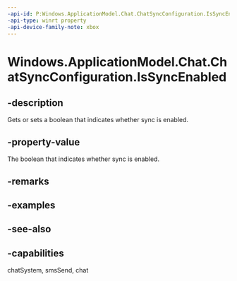 ```yaml
---
-api-id: P:Windows.ApplicationModel.Chat.ChatSyncConfiguration.IsSyncEnabled
-api-type: winrt property
-api-device-family-note: xbox
---
```


<!-- Property syntax
public bool IsSyncEnabled { get;  set; }
-->

# Windows.ApplicationModel.Chat.ChatSyncConfiguration.IsSyncEnabled

## -description
Gets or sets a boolean that indicates whether sync is enabled.

## -property-value
The boolean that indicates whether sync is enabled.

## -remarks

## -examples

## -see-also

## -capabilities
chatSystem, smsSend, chat
